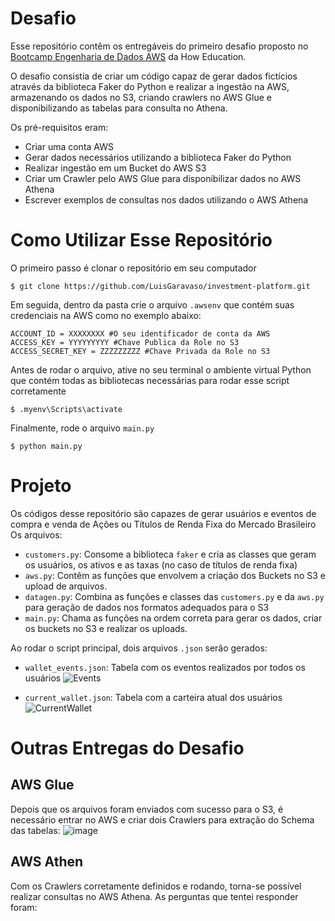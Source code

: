# Desafio

Esse repositório contêm os entregáveis do primeiro desafio proposto no [Bootcamp Engenharia de Dados AWS](https://howedu.com.br/cohort/engenharia-de-dados/) da How Education.

O desafio consistia de criar um código capaz de gerar dados fictícios através da biblioteca Faker do Python e realizar a ingestão na AWS, armazenando os dados no S3, criando crawlers no AWS Glue e disponibilizando as tabelas para consulta no Athena.

Os pré-requisitos eram:
- Criar uma conta AWS
- Gerar dados necessários utilizando a biblioteca Faker do Python
- Realizar ingestão em um Bucket do AWS S3
- Criar um Crawler pelo AWS Glue para disponibilizar dados no AWS Athena
- Escrever exemplos de consultas nos dados utilizando o AWS Athena

# Como Utilizar Esse Repositório

O primeiro passo é clonar o repositório em seu computador
```
$ git clone https://github.com/LuisGaravaso/investment-platform.git
```

Em seguida, dentro da pasta crie o arquivo `.awsenv` que contém suas credenciais na AWS como no exemplo abaixo:
```
ACCOUNT_ID = XXXXXXXX #O seu identificador de conta da AWS
ACCESS_KEY = YYYYYYYYY #Chave Publica da Role no S3
ACCESS_SECRET_KEY = ZZZZZZZZZ #Chave Privada da Role no S3
```

Antes de rodar o arquivo, ative no seu terminal o ambiente virtual Python que contém todas as bibliotecas necessárias para rodar esse script corretamente
```
$ .myenv\Scripts\activate
```

Finalmente, rode o arquivo `main.py`
```
$ python main.py
```

# Projeto

Os códigos desse repositório são capazes de gerar usuários e eventos de compra e venda de Ações ou Títulos de Renda Fixa do Mercado Brasileiro
Os arquivos:
- `customers.py`: Consome a biblioteca `faker` e cria as classes que geram os usuários, os ativos e as taxas (no caso de títulos de renda fixa)
- `aws.py`: Contêm as funções que envolvem a criação dos Buckets no S3 e upload de arquivos.
- `datagen.py`: Combina as funções e classes das `customers.py` e da `aws.py` para geração de dados nos formatos adequados para o S3
- `main.py`: Chama as funções na ordem correta para gerar os dados, criar os buckets no S3 e realizar os uploads.

Ao rodar o script principal, dois arquivos `.json` serão gerados:
- `wallet_events.json`: Tabela com os eventos realizados por todos os usuários
![Events](https://github.com/LuisGaravaso/investment-platform/assets/44078988/bcaa2b31-71fa-488d-9591-1607d831e6c6)

- `current_wallet.json`: Tabela com a carteira atual dos usuários
![CurrentWallet](https://github.com/LuisGaravaso/investment-platform/assets/44078988/afeb284c-f487-4b00-be70-919b372c34c5)

# Outras Entregas do Desafio

## AWS Glue

Depois que os arquivos foram enviados com sucesso para o S3, é necessário entrar no AWS e criar dois Crawlers para extração do Schema das tabelas:
![image](https://github.com/LuisGaravaso/investment-platform/assets/44078988/3ac7a313-478d-4387-89d2-e1a2816aa5f2)

## AWS Athen

Com os Crawlers corretamente definidos e rodando, torna-se possível realizar consultas no AWS Athena.
As perguntas que tentei responder foram:



